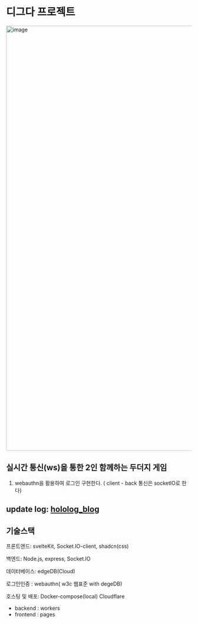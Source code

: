 # 디그다 프로젝트

<img width="1152" alt="image" src="https://github.com/user-attachments/assets/4771eafb-745c-4934-9c5b-3c6d475bf178" />


## 실시간 통신(ws)을 통한 2인 함께하는 두더지 게임
1. webauthn을 활용하여 로그인 구현한다. ( client - back 통신은 socketIO로 한다)

## update log: [hololog_blog](https://hololog.dev/series/%EB%94%94%EA%B7%B8%EB%8B%A4%20%ED%94%84%EB%A1%9C%EC%A0%9D%ED%8B%89%EB%8B%88%EB%8B%A4.)

## 기술스택

프론트엔드: svelteKit, Socket.IO-client, shadcn(css)

백엔드: Node.js, express, Socket.IO

데이터베이스: edgeDB(Cloud)

로그인인증 : webauthn( w3c 웹표준 with degeDB)

호스팅 및 배포: 
Docker-compose(local) 
Cloudflare
- backend : workers
- frontend : pages
